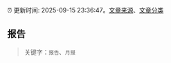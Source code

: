 :alarm_clock: 更新时间: 2025-09-15 23:36:47。[文章来源](/README.md)、[文章分类](/TAGS.md)

## 报告


> 关键字：`报告`、`月报`



